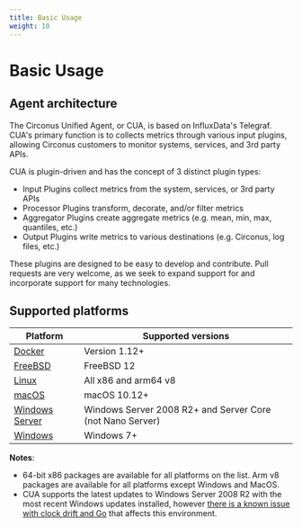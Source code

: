 ```yaml
---
title: Basic Usage
weight: 10
---
```


# Basic Usage

## Agent architecture

The Circonus Unified Agent, or CUA, is based on InfluxData's Telegraf. CUA's primary function is to collects metrics through various input plugins, allowing Circonus customers to monitor systems, services, and 3rd party APIs.

CUA is plugin-driven and has the concept of 3 distinct plugin types:

- Input Plugins collect metrics from the system, services, or 3rd party APIs
- Processor Plugins transform, decorate, and/or filter metrics
- Aggregator Plugins create aggregate metrics (e.g. mean, min, max, quantiles, etc.)
- Output Plugins write metrics to various destinations (e.g. Circonus, log files, etc.)

These plugins are designed to be easy to develop and contribute. Pull requests are very welcome, as we seek to expand support for and incorporate support for many technologies.

## Supported platforms

| Platform                                 | Supported versions                                        |
|------------------------------------------|-----------------------------------------------------------|
| [Docker][1]                              | Version 1.12+                                             |
| [FreeBSD][2]                             | FreeBSD 12                                                |
| [Linux][3]                               | All x86 and arm64 v8                                      |
| [macOS][4]                               | macOS 10.12+                                              |
| [Windows Server][5]                      | Windows Server 2008 R2+ and Server Core (not Nano Server) |
| [Windows][6]                             | Windows 7+                                                |

**Notes**: 
- 64-bit x86 packages are available for all platforms on the list. Arm v8 packages are available for all platforms except Windows and MacOS.
- CUA supports the latest updates to Windows Server 2008 R2 with the most recent Windows updates installed, however [ there is a known issue with clock drift and Go][6] that affects this environment.

[1]: /circonus/agents/circonus-unified-agent/basic_usage/docker/
[2]: /circonus/agents/circonus-unified-agent/basic_usage/freebsd/
[3]: /circonus/agents/circonus-unified-agent/basic_usage/linux/
[4]: /circonus/agents/circonus-unified-agent/basic_usage/osx/
[5]: /circonus/agents/circonus-unified-agent/basic_usage/windows/
[6]: https://github.com/golang/go/issues/24489
